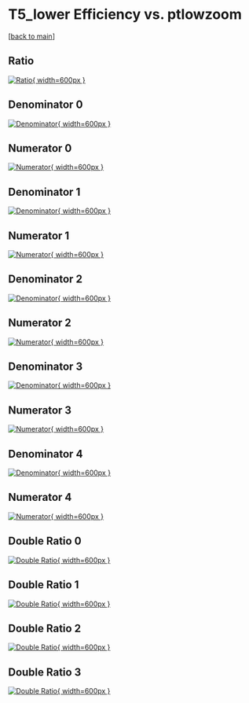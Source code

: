 # T5_lower Efficiency vs. ptlowzoom

[[back to main](./)]



## Ratio

[![Ratio](../mtv/var/T5_lower_base_13_-1_eff_ptlowzoom.png){ width=600px }](../mtv/var/T5_lower_base_13_-1_eff_ptlowzoom.pdf)

## Denominator 0

[![Denominator](../mtv/den/T5_lower_base_13_-1_eff_ptlowzoom_den0.png){ width=600px }](../mtv/den/T5_lower_base_13_-1_eff_ptlowzoom_den0.pdf)

## Numerator 0

[![Numerator](../mtv/num/T5_lower_base_13_-1_eff_ptlowzoom_num0.png){ width=600px }](../mtv/num/T5_lower_base_13_-1_eff_ptlowzoom_num0.pdf)

## Denominator 1

[![Denominator](../mtv/den/T5_lower_base_13_-1_eff_ptlowzoom_den1.png){ width=600px }](../mtv/den/T5_lower_base_13_-1_eff_ptlowzoom_den1.pdf)

## Numerator 1

[![Numerator](../mtv/num/T5_lower_base_13_-1_eff_ptlowzoom_num1.png){ width=600px }](../mtv/num/T5_lower_base_13_-1_eff_ptlowzoom_num1.pdf)

## Denominator 2

[![Denominator](../mtv/den/T5_lower_base_13_-1_eff_ptlowzoom_den2.png){ width=600px }](../mtv/den/T5_lower_base_13_-1_eff_ptlowzoom_den2.pdf)

## Numerator 2

[![Numerator](../mtv/num/T5_lower_base_13_-1_eff_ptlowzoom_num2.png){ width=600px }](../mtv/num/T5_lower_base_13_-1_eff_ptlowzoom_num2.pdf)

## Denominator 3

[![Denominator](../mtv/den/T5_lower_base_13_-1_eff_ptlowzoom_den3.png){ width=600px }](../mtv/den/T5_lower_base_13_-1_eff_ptlowzoom_den3.pdf)

## Numerator 3

[![Numerator](../mtv/num/T5_lower_base_13_-1_eff_ptlowzoom_num3.png){ width=600px }](../mtv/num/T5_lower_base_13_-1_eff_ptlowzoom_num3.pdf)

## Denominator 4

[![Denominator](../mtv/den/T5_lower_base_13_-1_eff_ptlowzoom_den4.png){ width=600px }](../mtv/den/T5_lower_base_13_-1_eff_ptlowzoom_den4.pdf)

## Numerator 4

[![Numerator](../mtv/num/T5_lower_base_13_-1_eff_ptlowzoom_num4.png){ width=600px }](../mtv/num/T5_lower_base_13_-1_eff_ptlowzoom_num4.pdf)

## Double Ratio 0

[![Double Ratio](../mtv/ratio/T5_lower_base_13_-1_eff_ptlowzoom_ratio0.png){ width=600px }](../mtv/ratio/T5_lower_base_13_-1_eff_ptlowzoom_ratio0.pdf)

## Double Ratio 1

[![Double Ratio](../mtv/ratio/T5_lower_base_13_-1_eff_ptlowzoom_ratio1.png){ width=600px }](../mtv/ratio/T5_lower_base_13_-1_eff_ptlowzoom_ratio1.pdf)

## Double Ratio 2

[![Double Ratio](../mtv/ratio/T5_lower_base_13_-1_eff_ptlowzoom_ratio2.png){ width=600px }](../mtv/ratio/T5_lower_base_13_-1_eff_ptlowzoom_ratio2.pdf)

## Double Ratio 3

[![Double Ratio](../mtv/ratio/T5_lower_base_13_-1_eff_ptlowzoom_ratio3.png){ width=600px }](../mtv/ratio/T5_lower_base_13_-1_eff_ptlowzoom_ratio3.pdf)


